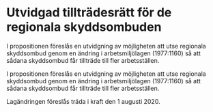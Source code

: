 # Utvidgad tillträdesrätt för de regionala skyddsombuden

I propositionen föreslås en utvidgning av möjligheten att utse regionala skyddsombud genom en ändring i arbetsmiljölagen (1977:1160) så att sådana skyddsombud får tillträde till fler arbetsställen.

I propositionen föreslås en utvidgning av möjligheten att utse regionala skyddsombud genom en ändring i arbetsmiljölagen (1977:1160) så att sådana skyddsombud får tillträde till fler arbetsställen.

Lagändringen föreslås träda i kraft den 1 augusti 2020.
